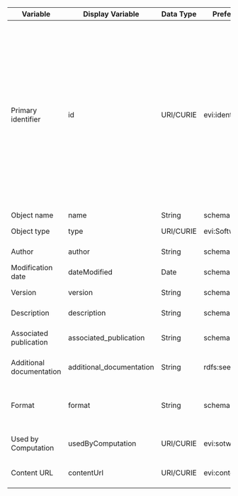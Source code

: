 | **Variable**             | **Display Variable**      | **Data Type** | **Preferred Mapping** | **Allowed Values**                                                                                                  | **Description**                                                                                                                                                                                                                                                                                                                                                           | **Required** |
|--------------------------|---------------------------|---------------|-----------------------|---------------------------------------------------------------------------------------------------------------------|---------------------------------------------------------------------------------------------------------------------------------------------------------------------------------------------------------------------------------------------------------------------------------------------------------------------------------------------------------------------------|--------------|
| Primary identifier       | id                        | URI/CURIE     | evi:identifier        | An instance of the following format  NMA/ark:NAAN/Organization/Project/Group(optional)/Schema.version/UUID-fragment | ARK-form persistent IDs defined by (Kunze and Bermès 2022) as: 1. NMA: resolving host name, e.g. "https://example.org" 2. label: "ark:" 3. NAAN: name assigning authority number, e.g., "99999", followed by "/" 4. shoulder: the organization and project labels e.g., "B2AI/CM4AI/" 5. pre-qualifier: the schema name e.g., "music_proteins" 6. qualifier: a valid UUID | Yes          |
| Object name              | name                      | String        | schema:name           | Up to 64 characters                                                                                                 | Name of the object                                                                                                                                                                                                                                                                                                                                                        | Yes          |
| Object type              | type                      | URI/CURIE     | evi:Software          | An instance of a Software                                                                                           | Machine readable object type                                                                                                                                                                                                                                                                                                                                              | Yes          |
| Author                   | author                    | String        | schema:Person         | Up to 64 characters                                                                                                 | Name(s) of the author                                                                                                                                                                                                                                                                                                                                                     | Yes          |
| Modification date        | dateModified              | Date          | schema:dateModified   | YYYY-MM-DD                                                                                                          | The date of the last commit on the object                                                                                                                                                                                                                                                                                                                                 | Yes          |
| Version                  | version                   | String        | schema:version        | Up to 6 characters                                                                                                  | Latest version of the object                                                                                                                                                                                                                                                                                                                                              | Yes          |
| Description              | description               | String        | schema:description    | Up to 2056 characters                                                                                               | A textual description of the object                                                                                                                                                                                                                                                                                                                                       | Yes          |
| Associated publication   | associated\_publication   | String        | schema:citation       | Up to 2056 characters                                                                                               | Publication(s) where the object was first described                                                                                                                                                                                                                                                                                                                       | No           |
| Additional documentation | additional\_documentation | String        | rdfs:seeAlso          | Up to 2056 characters                                                                                               | Any helpful source of information about the object                                                                                                                                                                                                                                                                                                                        | No           |
| Format                   | format                    | String        | schema:encodingFormat | Well known file formats                                                                                             | A valid registered format name, e.g. “CSV”, “TSV”, “XML”, “JPEG”, “OME”, etc                                                                                                                                                                                                                                                                                              | Yes          |
| Used by Computation      | usedByComputation         | URI/CURIE     | evi:sotwareUsedBy     | An instance of a Computation                                                                                        | A valid registered computation which uses this object                                                                                                                                                                                                                                                                                                                     | No           |
| Content URL              | contentUrl                | URI/CURIE     | evi:contentUrl        | Actual bytes of the object                                                                                          | A URI from where the actual object can be downloaded                                                                                                                                                                                                                                                                                                                      | Yes          |

